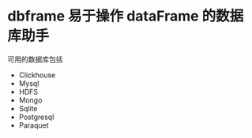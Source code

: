 # dbframe 易于操作 dataFrame 的数据库助手

可用的数据库包括
- Clickhouse
- Mysql
- HDFS
- Mongo
- Sqlite
- Postgresql
- Paraquet